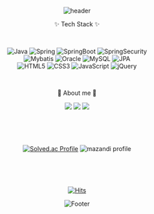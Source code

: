 <div align='center'>
	
![header](https://capsule-render.vercel.app/api?type=waving&color=gradient&fontColor=ffffff&height=260&section=header&text=WELCOME&fontSize=68&fontAlignY=38&desc=Jeong_ii's%20GitHub%20Profile&descAlignY=55&descAlign=70)

<!-- color=gradient -->

<div align=center>
<p>✨ Tech Stack ✨</p>
<br>
</div>

![Java](https://img.shields.io/badge/Java-007396?style=flat-square&logo=Conda-Forge&logoColor=white)
![Spring](https://img.shields.io/badge/Spring-6DB33F?style=flat-square&logo=Spring&logoColor=white)
![SpringBoot](https://img.shields.io/badge/SpringBoot-6DB33F?style=flat-square&logo=SpringBoot&logoColor=white)
![SpringSecurity](https://img.shields.io/badge/SpringSecurity-6DB33F?style=flat-square&logo=SpringSecurity&logoColor=white)
<br>
![Mybatis](https://img.shields.io/badge/Mybatis-000000?style=flat-square&logo=Fluentd&logoColor=white)
![Oracle](https://img.shields.io/badge/Oracle-F80000?style=flat-square&logo=Oracle&logoColor=white)
![MySQL](https://img.shields.io/badge/MySQL-4479A1?style=flat-square&logo=MySQL&logoColor=white)
![JPA](https://img.shields.io/badge/JPA-59666C?style=flat-square&logo=hibernate&logoColor=white)
<br>
![HTML5](https://img.shields.io/badge/HTML5-E34F26?style=flat-square&logo=HTML5&logoColor=white)
![CSS3](https://img.shields.io/badge/CSS3-1572B6?style=flat-square&logo=CSS3&logoColor=white)
![JavaScript](https://img.shields.io/badge/JavaScript-F7DF1E?style=flat-square&logo=JavaScript&logoColor=white)
![jQuery](https://img.shields.io/badge/jQuery-0769AD?style=flat-square&logo=jQuery&logoColor=white)

<br>

<!--
<div align=center>
<p>🛠 Tools 🛠</p>
</div>

![EclipseIDE](https://img.shields.io/badge/Eclipse%20IDE-2C2255?style=flat-square&logo=EclipseIDE&logoColor=white)
![VisualStudioCode](https://img.shields.io/badge/Visual%20Studio%20Code-007ACC?style=flat-square&logo=VisualStudioCode&logoColor=white)
![Intellijidea](https://img.shields.io/badge/Intellij%20idea-000000?style=flat-square&logo=Intellijidea&logoColor=white)
<br>
![ApacheTomcat](https://img.shields.io/badge/Tomcat-F8DC75?style=flat-square&logo=ApacheTomcat&logoColor=white)
![GitHub](https://img.shields.io/badge/GitHub-181717?style=flat-square&logo=GitHub&logoColor=white)
![Notion](https://img.shields.io/badge/Notion-000000?style=flat-square&logo=Notion&logoColor=white)
-->

<div align=center>
<p>👋 About me 👋</p>
</div>

<a href="https://je0ng-dev-log.tistory.com" target="_blank"><img src="https://img.shields.io/badge/Blog-F46D01?logo=tistory&style=flat-square&logoColor=FFFFFF"/></a>
<a href="mailto:guswjd2360@naver.com" target="_blank"><img src="https://img.shields.io/badge/Mail-30B980?logo=minutemailer&style=flat-square&logoColor=FFFFFF"/></a>
<a href=" " target="_blank"><img src="https://img.shields.io/badge/Portfolio-EF2D5E?logo=githubsponsors&style=flat-square&logoColor=FFFFFF"/></a>

<br>
<br>
<br>

<!--
![Anurag's GitHub stats](https://github-readme-stats.vercel.app/api?username=hyunjeong222&show_icons=true&theme=transparent)
-->

[![Solved.ac Profile](http://mazassumnida.wtf/api/v2/generate_badge?boj=guswjd2360)](https://solved.ac/guswjd2360/)
![mazandi profile](http://mazandi.herokuapp.com/api?handle=guswjd2360&theme=warm)

<br>
<br>
<br>

[![Hits](https://hits.seeyoufarm.com/api/count/incr/badge.svg?url=https%3A%2F%2Fgithub.com%2Fhyunjeong222&count_bg=%233F76E1&title_bg=%23555555&icon=googlescholar.svg&icon_color=%23E7E7E7&title=hits&edge_flat=false)](https://hits.seeyoufarm.com)

![Footer](https://capsule-render.vercel.app/api?type=waving&color=gradient&height=120&section=footer)

<!-- &animation=fadeIn&section=footer&text=🥇🥈🥉&fontAlign=70 -->

</div>
